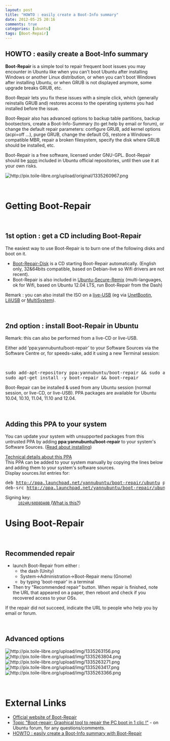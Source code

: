 ```yaml
---
layout: post
title: "HOWTO : easily create a Boot-Info summary"
date: 2012-05-25 20:16
comments: true
categories: [ubuntu]
tags: [Boot-Repair]
---
```

## HOWTO : easily create a Boot-Info summary
<strong>Boot-Repair</strong> is a simple tool to repair frequent boot issues you may encounter in Ubuntu like when you can't boot Ubuntu after installing Windows or another Linux distribution, or when you can't boot Windows after installing Ubuntu, or when GRUB is not displayed anymore, some upgrade breaks GRUB, etc.

Boot-Repair lets you fix these issues with a simple click, which (generally reinstalls GRUB and) restores access to the operating systems you had installed before the issue.

Boot-Repair also has advanced options to backup table partitions, backup bootsectors, create a Boot-Info-Summary (to get help by email or forum), or change the default repair parameters: configure GRUB, add kernel options (acpi=off ...), purge GRUB, change the default OS, restore a Windows-compatible MBR, repair a broken filesystem, specify the disk where GRUB should be installed, etc.

Boot-Repair is a free software, licensed under GNU-GPL. Boot-Repair should be <a href="https://bugs.launchpad.net/boot-repair/+bug/806291">soon</a> included in Ubuntu official repositories, until then use it at your own risks.

<img title="http://pix.toile-libre.org/upload/original/1335260967.png" src="http://pix.toile-libre.org/upload/original/1335260967.png" alt="http://pix.toile-libre.org/upload/original/1335260967.png" />

&nbsp;
<h1 id="Getting_Boot-Repair">Getting Boot-Repair</h1>
&nbsp;
<h2 id="A1st_option_:_get_a_CD_including_Boot-Repair">1st option : get a CD including Boot-Repair</h2>
The easiest way to use Boot-Repair is to burn one of the following disks and boot on it.
<ul>
	<li><a href="https://sourceforge.net/projects/boot-repair-cd/files/">Boot-Repair-Disk</a> is a CD starting Boot-Repair automatically. (English only, 32&amp;64bits compatible, based on Debian-live so Wifi drivers are not recent).</li>
	<li>Boot-Repair is also included in <a href="https://help.ubuntu.com/community/UbuntuSecureRemix">Ubuntu-Secure-Remix</a> (multi-languages, ok for Wifi, based on Ubuntu 12.04 LTS, run Boot-Repair from the Dash)</li>
</ul>
Remark : you can also install the ISO on a <a href="https://help.ubuntu.com/community/Installation/FromUSBStick">live-USB</a> (eg via <a href="http://unetbootin.sourceforge.net/">UnetBootin</a>, <a href="http://www.linuxliveusb.com/">LiliUSB</a> or <a href="https://help.ubuntu.com/community/MultiSystem">MultiSystem</a>).

&nbsp;
<h2 id="A2nd_option_:_install_Boot-Repair_in_Ubuntu">2nd option : install Boot-Repair in Ubuntu</h2>
Remark: this can also be performed from a live-CD or live-USB.

Either add ‘ppa:yannubuntu/boot-repair’ to your Software Sources via the Software Centre or, for speeds-sake, add it using a new Terminal session:

&nbsp;
<pre>sudo add-apt-repository ppa:yannubuntu/boot-repair &amp;&amp; sudo apt-get update
sudo apt-get install -y boot-repair &amp;&amp; boot-repair</pre>
Boot-Repair can be installed &amp; used from any Ubuntu session (normal session, or live-CD, or live-USB). PPA packages are available for Ubuntu 10.04, 10.10, 11.04, 11.10 and 12.04.

&nbsp;
<h2>Adding this PPA to your system</h2>
<p id="yui_3_2_0_1_1337949503297112">You can update your system with unsupported packages from this untrusted PPA by adding <strong>ppa:yannubuntu/boot-repair</strong> to your system's Software Sources. (<a href="https://launchpad.net/+help-soyuz/ppa-sources-list.html" target="help">Read about installing</a>)</p>

<div><a href="https://launchpad.net/%7Eyannubuntu/+archive/boot-repair/+index#">Technical details about this PPA</a></div>
This PPA can be added to your system manually by copying the lines below and adding them to your system's software sources.
<div id="series-widget-div"><form id="yui_3_2_0_1_1337949503297108">Display sources.list entries for:</form></div>
<pre id="sources-list-entries">deb <a href="http://ppa.launchpad.net/yannubuntu/boot-repair/ubuntu">http://ppa.launchpad.net/yannubuntu/boot-repair/ubuntu</a> precise main
deb-src <a href="http://ppa.launchpad.net/yannubuntu/boot-repair/ubuntu">http://ppa.launchpad.net/yannubuntu/boot-repair/ubuntu</a> precise main</pre>
<dl id="signing-key"><dt>Signing key:</dt><dd><a href="http://keyserver.ubuntu.com:11371/pks/lookup?search=0x3C48D16124B50277AF10D27F32B18A1260D8DA0B&amp;op=index"> <code>1024R/60D8DA0B</code> </a> (<a href="https://launchpad.net/+help-soyuz/ppa-sources-list.html" target="help">What is this?</a>)</dd></dl>
<h1 id="Using_Boot-Repair">Using Boot-Repair</h1>
&nbsp;
<h2 id="Recommended_repair">Recommended repair</h2>
<ul>
	<li>launch Boot-Repair from either :
<ul>
	<li>the dash (Unity)</li>
	<li>System-&gt;Administration-&gt;Boot-Repair menu (Gnome)</li>
	<li>by typing 'boot-repair' in a terminal</li>
</ul>
</li>
	<li>Then try "Recommended repair" button. When repair is finished, note the URL that appeared on a paper, then reboot and check if you recovered access to your OSs.</li>
</ul>
If the repair did not succeed, indicate the URL to people who help you by email or forum.

&nbsp;
<h2 id="Advanced_options">Advanced options</h2>
<img title="http://pix.toile-libre.org/upload/img/1335263156.png" src="http://pix.toile-libre.org/upload/img/1335263156.png" alt="http://pix.toile-libre.org/upload/img/1335263156.png" /> <img title="http://pix.toile-libre.org/upload/img/1335263804.png" src="http://pix.toile-libre.org/upload/img/1335263804.png" alt="http://pix.toile-libre.org/upload/img/1335263804.png" /> <img title="http://pix.toile-libre.org/upload/img/1335263271.png" src="http://pix.toile-libre.org/upload/img/1335263271.png" alt="http://pix.toile-libre.org/upload/img/1335263271.png" /> <img title="http://pix.toile-libre.org/upload/img/1335263417.png" src="http://pix.toile-libre.org/upload/img/1335263417.png" alt="http://pix.toile-libre.org/upload/img/1335263417.png" /> <img title="http://pix.toile-libre.org/upload/img/1335263366.png" src="http://pix.toile-libre.org/upload/img/1335263366.png" alt="http://pix.toile-libre.org/upload/img/1335263366.png" />

&nbsp;
<h1 id="External_Links">External Links</h1>
<ul>
	<li><a href="https://sourceforge.net/p/boot-repair/">Official website of Boot-Repair</a></li>
	<li><a href="http://ubuntuforums.org/showthread.php?p=10871917#post10871917">Topic "Boot-repair: Graphical tool to repair the PC boot in 1 clic !"</a> - on Ubuntu forum, for any questions/comments.</li>
	<li><a href="http://ubuntuforums.org/showthread.php?t=1821980">HOWTO : easily create a Boot-Info summary with Boot-Repair</a></li>
</ul>
